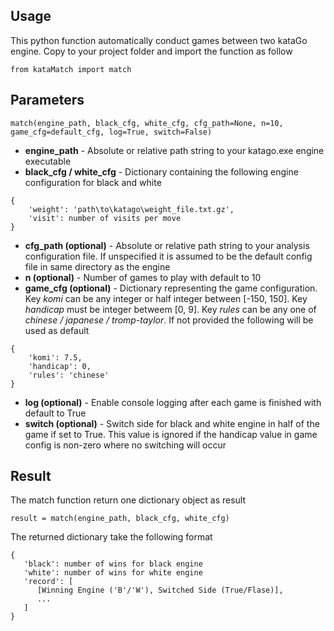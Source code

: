 ## **Usage**
This python function automatically conduct games between two kataGo engine. Copy to your project folder and import the function as follow

```
from kataMatch import match
```

## **Parameters** 
```
match(engine_path, black_cfg, white_cfg, cfg_path=None, n=10, game_cfg=default_cfg, log=True, switch=False)
```

- **engine_path** - Absolute or relative path string to your katago.exe engine executable
- **black_cfg / white_cfg** - Dictionary containing the following engine configuration for black and white
```
{
    'weight': 'path\to\katago\weight_file.txt.gz',
    'visit': number of visits per move
}
```
- **cfg_path (optional)** - Absolute or relative path string to your analysis configuration file. If unspecified it is assumed to be the default config file in same directory as the engine
- **n (optional)** - Number of games to play with default to 10
- **game_cfg (optional)** - Dictionary representing the game configuration. Key *komi* can be any integer or half integer between [-150, 150]. Key *handicap* must be integer betweem [0, 9]. Key *rules* can be any one of *chinese / japanese / tromp-taylor*. If not provided the following will be used as default
```
{
    'komi': 7.5,
    'handicap': 0,
    'rules': 'chinese'
}
```

- **log (optional)** - Enable console logging after each game is finished with default to True
- **switch (optional)** - Switch side for black and white engine in half of the game if set to True. This value is ignored if the handicap value in game config is non-zero where no switching will occur


## **Result**
The match function return one dictionary object as result
```
result = match(engine_path, black_cfg, white_cfg)
```
The returned dictionary take the following format
```
{
   'black': number of wins for black engine
   'white': number of wins for white engine
   'record': [
      [Winning Engine ('B'/'W'), Switched Side (True/Flase)],
      ...
   ]
}
```
